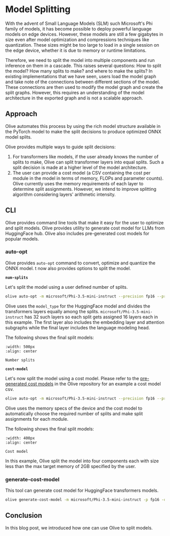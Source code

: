 # Model Splitting
With the advent of Small Language Models (SLM) such Microsoft's Phi family of models, it has become possible to deploy powerful language models on edge devices. However, these models are still a few gigabytes in size even after model optimization and compressions techniques like quantization. These sizes might be too large to load in a single session on the edge device, whether it is due to memory or runtime limitations.

Therefore, we need to split the model into multiple components and run inference on them in a cascade. This raises several questions: How to split the model? How many splits to make? and where to make the splits? In existing implementations that we have seen, users load the model graph and take note of the connections between different sections of the model. These connections are then used to modify the model graph and create the split graphs. However, this requires an understanding of the model architecture in the exported graph and is not a scalable approach.

## Approach
Olive automates this process by using the rich model structure available in the PyTorch model to make the split decisions to produce optimized ONNX model splits.

Olive provides multiple ways to guide split decisions:
1. For transformers like models, if the user already knows the number of splits to make, Olive can split transformer layers into equal splits. Such a split decision is made at a higher level of the model architecture.
2. The user can provide a cost model (a CSV containing the cost per module in the model in terms of memory, FLOPs and parameter counts).  Olive currently uses the memory requirements of each layer to determine split assignments. However, we intend to improve splitting algorithm considering layers' arithmetic intensity.

## CLI
Olive provides command line tools that make it easy for the user to optimize and split models. Olive provides utility to generate cost model for LLMs from HuggingFace hub. Olive also includes pre-generated cost models for popular models.

### auto-opt
Olive provides `auto-opt` command to convert, optimize and quantize the ONNX model. t now also provides options to split the model.

**`num-splits`**

Let's split the model using a user defined number of splits.

```bash
olive auto-opt -m microsoft/Phi-3.5-mini-instruct --precision fp16 --provider CUDAExecutionProvider --num-splits 2 -o models/phi-nsplit
```

Olive uses the `model_type` for the HuggingFace model and divides the transformers layers equally among the splits. `microsoft/Phi-3.5-mini-instruct` has 32 such layers so each split gets assigned 16 layers each in this example. The first layer also includes the embedding layer and attention subgraphs while the final layer includes the language modeling head.

The following shows the final split models:

```{figure} ../../images/model_splitting/num_splits.png
:width: 500px
:align: center

Number splits
```

**`cost-model`**

Let's now split the model using a cost model. Please refer to the [pre-generated cost models](https://github.com/microsoft/Olive/blob/main/assets/cost_models/Phi-3.5-mini.csv) in the Olive repository for an example a cost model csv.

```bash
olive auto-opt -m microsoft/Phi-3.5-mini-instruct --precision fp16 --provider CUDAExecutionProvider --memory 2GB --cost-model phi-3.5-cost.csv -o models/phi-costsplit
```

Olive uses the memory specs of the device and the cost model to automatically choose the required number of splits and make split assignments for each module.

The following shows the final split models:

```{figure} ../../images/model_splitting/cost_model.png
:width: 400px
:align: center

Cost model
```

In this example, Olive split the model into four components each with size less than the max target memory of 2GB specified by the user.

### generate-cost-model
This tool can generate cost model for HuggingFace transformers models.

```bash
olive generate-cost-model -m microsoft/Phi-3.5-mini-instruct -p fp16 -o phi-3.5-cost.csv
```

## Conclusion
In this blog post, we introduced how one can use Olive to split models.
